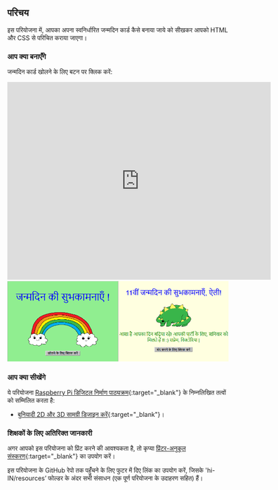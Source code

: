 ## परिचय

इस परियोजना में, आपका अपना स्वनिर्धारित जन्मदिन कार्ड कैसे बनाया जाये को सीखकर आपको HTML और CSS से परिचित कराया जाएगा।

### आप क्या बनाएँगे

जन्मदिन कार्ड खोलने के लिए बटन पर क्लिक करें:

<div class="trinket">
  <iframe src="https://trinket.io/embed/html/46cc3d8e83?outputOnly=true&start=result" width="600" height="450" frameborder="0" marginwidth="0" marginheight="0" allowfullscreen>
  </iframe>
  <img src="images/birthday-final.png">
</div>

### आप क्या सीखेंगे

ये परियोजना [Raspberry Pi डिजिटल निर्माण पाठ्यक्रम](https://rpf.io/curriculum){:target="_blank"} के निम्नलिखित तत्वों को सम्मिलित करता है:

+ [बुनियादी 2D और 3D सामग्री डिजाइन करें](https://www.raspberrypi.org/curriculum/design/creator){:target="_blank"}।

### शिक्षकों के लिए अतिरिक्त जानकारी

अगर आपको इस परियोजना को प्रिंट करने की आवश्यकता है, तो कृप्या [प्रिंटर-अनुकूल संस्करण](https://projects.raspberrypi.org/hi-IN/projects/happy-birthday/print){:target="_blank"} का उपयोग करें।

इस परियोजना के GitHub रेपो तक पहुंँचने के लिए फुटर में दिए लिंक का उपयोग करें, जिसके 'hi-IN/resources’ फोल्डर के अंदर सभी संसाधन (एक पूर्ण परियोजना के उदाहरण सहित) हैं।